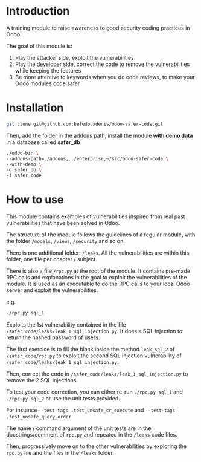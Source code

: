 # Introduction
A training module to raise awareness to good security coding practices in Odoo.

The goal of this module is:
1. Play the attacker side, exploit the vulnerabilities
2. Play the developer side, correct the code to remove the vulnerabilities while keeping the features
3. Be more attentive to keywords when you do code reviews, to make your Odoo modules code safer

# Installation

```sh
git clone git@github.com:beledouxdenis/odoo-safer-code.git
```

Then, add the folder in the addons path, install the module **with demo data** in a database called **safer_db**

```sh
./odoo-bin \
--addons-path=./addons,../enterprise,~/src/odoo-safer-code \
--with-demo \
-d safer_db \
-i safer_code
```

# How to use

This module contains examples of vulnerabilities inspired from real past vulnerabilities that have been solved in Odoo.

The structure of the module follows the guidelines of a regular module, with the folder `/models`, `/views`, `/security` and so on.

There is one additional folder: `/leaks`. All the vulnerabilities are within this folder, one file per chapter / subject.

There is also a file `/rpc.py` at the root of the module. It contains pre-made RPC calls and explanations in the goal to exploit the vulnerabilities of the module.
It is used as an executable to do the RPC calls to your local Odoo server and exploit the vulnerabilities.

e.g.
```sh
./rpc.py sql_1
```

Exploits the 1st vulnerability contained in the file `/safer_code/leaks/leak_1_sql_injection.py`.
It does a SQL injection to return the hashed password of users.

The first exercice is to fill the blank inside the method `leak_sql_2` of `/safer_code/rpc.py` to exploit the second SQL injection vulnerability of `/safer_code/leaks/leak_1_sql_injection.py`.

Then, correct the code in `/safer_code/leaks/leak_1_sql_injection.py` to remove the 2 SQL injections.

To test your code correction, you can either re-run `./rpc.py sql_1` and `./rpc.py sql_2` or use the unit tests provided.

For instance `--test-tags .test_unsafe_cr_execute` and `--test-tags .test_unsafe_query_order`.

The name / command argument of the unit tests are in the docstrings/comment of `rpc.py` and repeated in the `/leaks` code files.

Then, progressively move on to the other vulnerabilities by exploring the `rpc.py` file and the files in the `/leaks` folder.
